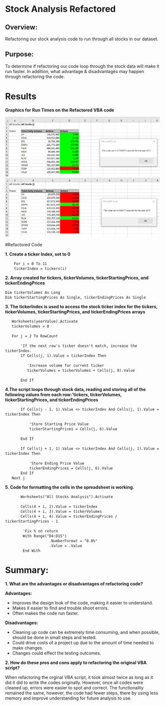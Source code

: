 # Stock Analysis Refactored

## **Overview:** 
Refactoring our stock analysis code to run through all stocks in our dataset.

## **Purpose:**
To determine if refactoring our code loop through the stock data will make it run faster. In addition, what advantage & disadvantages may happen through refactoring the code. 

# **Results**

**Graphics for Run Times on the Refactored VBA code**

![VBA_Challenge_2017](Resources/VBA_Challenge_2017.png)
![VBA_Challenge_2018](Resources/VBA_Challenge_2018.png)

#Refactored Code

**1. Create a ticker Index, set to 0**
        
        For i = 0 To 11
        tickerIndex = tickers(i)

**2. Array created for tickers, tickerVolumes, tickerStartingPrices, and tickerEndingPrices**
    
    Dim tickerVolumes As Long
    Dim tickerStartingPrices As Single, tickerEndingPrices As Single
       
**3. The tickerIndex is used to access the stock ticker index for the tickers, tickerVolumes, tickerStartingPrices, and tickerEndingPrices arrays**
    
       Worksheets(yearValue).Activate
       tickerVolumes = 0
       
       For j = 2 To RowCount
           
           'If the next row's ticker doesn't match, increase the tickerIndex.
           If Cells(j, 1).Value = tickerIndex Then
           
              'Increase volume for current ticker
              tickerVolumes = tickerVolumes + Cells(j, 8).Value
      
           End If
           
**4.The script loops through stock data, reading and storing all of the following values from each row:'tickers, tickerVolumes, tickerStartingPrices, and tickerEndingPrices**
        
           If Cells(j - 1, 1).Value <> tickerIndex And Cells(j, 1).Value = tickerIndex Then

               'Store Starting Price Value
               tickerStartingPrices = Cells(j, 6).Value
               
           End If

           If Cells(j + 1, 1).Value <> tickerIndex And Cells(j, 1).Value = tickerIndex Then

               'Store Ending Price Value
               tickerEndingPrices = Cells(j, 6).Value
           End If
       Next j
        
**5. Code for formatting the cells in the spreadsheet is working.**

           Worksheets("All Stocks Analysis").Activate
           
           Cells(4 + i, 2).Value = tickerIndex
           Cells(4 + i, 3).Value = tickerVolumes
           Cells(4 + i, 4).Value = tickerEndingPrices / tickerStartingPrices - 1
    
            'Fix % on return
            With Range("D4:D15")
                        .NumberFormat = "0.0%"
                        .Value = .Value
            End With

# Summary:
**1. What are the advantages or disadvantages of refactoring code?**

**Advantages:** 
- Improves the design look of the code, making it easier to understand.
- Makes it easier to find and trouble shoot errors.
- Often makes the code run faster.

**Disadvantages:**
- Cleaning up code can be extremely time consuming, and when possible, should be done in small steps and tested. 
- Could drive costs of a project up due to the amount of time needed to make changes.
- Changes could effect the testing outcomes.

**2.  How do these pros and cons apply to refactoring the original VBA script?**

When refactoring the orginal VBA script, it took almost twice as long as it did it did to write the codes originally.  However, once all codes were cleaned up, errors were easier to spot and correct.  The functionality remained the same, however, the code had fewer steps, there by using less memory and improve understanding for future analysis to use. 


